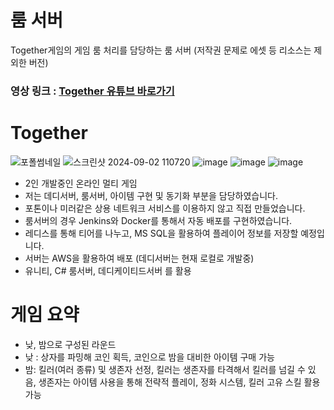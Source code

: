 # 룸 서버
Together게임의 게임 룸 처리를 담당하는 룸 서버 (저작권 문제로 에셋 등 리소스는 제외한 버전)

### 영상 링크 : [Together 유튜브 바로가기](https://www.youtube.com/watch?v=I5oIDU53050)

# Together
![포폴썸네일](https://github.com/user-attachments/assets/a3cad82a-9fe1-49d3-8bb6-cd04d368fa79)
![스크린샷 2024-09-02 110720](https://github.com/user-attachments/assets/18030390-6ff2-4547-881d-fbc4c91579e5)
![image](https://github.com/user-attachments/assets/eb3ce92e-293c-4505-ab11-206c0220028a)
![image](https://github.com/user-attachments/assets/d2dd081d-8025-4dd1-9e3c-f7a1130283d9)
![image](https://github.com/user-attachments/assets/f34ea6eb-d96b-4ebb-bd74-e04ab3e906c2)
- 2인 개발중인 온라인 멀티 게임
- 저는 데디서버, 룸서버, 아이템 구현 및 동기화 부분을 담당하였습니다.  
- 포톤이나 미러같은 상용 네트워크 서비스를 이용하지 않고 직접 만들었습니다.  
- 룸서버의 경우 Jenkins와 Docker를 통해서 자동 배포를 구현하였습니다.  
- 레디스를 통해 티어를 나누고, MS SQL을 활용하여 플레이어 정보를 저장할 예정입니다.  
- 서버는 AWS을 활용하여 배포 (데디서버는 현재 로컬로 개발중)  
- 유니티, C# 룸서버, 데디케이티드서버 를 활용  
 
 # 게임 요약  
- 낮, 밤으로 구성된 라운드  
- 낮 : 상자를 파밍해 코인 획득, 코인으로 밤을 대비한 아이템 구매 가능  
- 밤: 킬러(여러 종류) 및 생존자 선정, 킬러는 생존자를 타격해서 킬러를 넘길 수 있음, 생존자는 아이템 사용을 통해 전략적 플레이, 정화 시스템, 킬러 고유 스킬 활용 가능  
